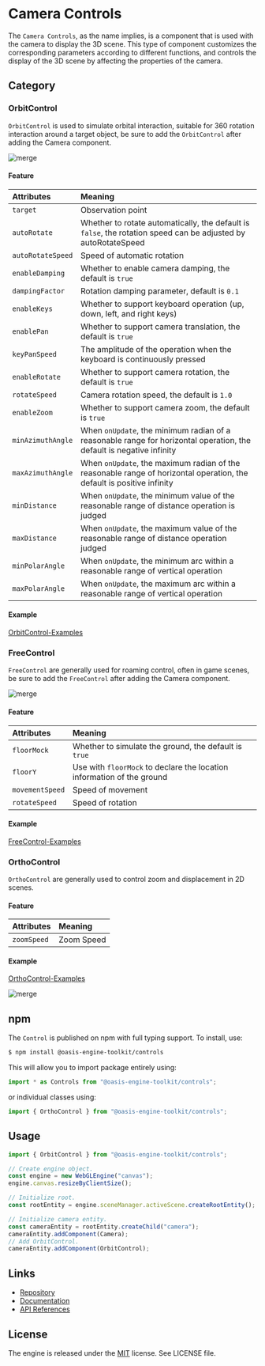 # Camera Controls

The `Camera Controls`, as the name implies, is a component that is used with the camera to display the 3D scene. This type of component customizes the corresponding parameters according to different functions, and controls the display of the 3D scene by affecting the properties of the camera.

## Category

### OrbitControl

`OrbitControl` is used to simulate orbital interaction, suitable for 360 rotation interaction around a target object, be sure to add the `OrbitControl` after adding the Camera component.

![merge](https://user-images.githubusercontent.com/7768919/212805592-ebfc6226-62f5-4b9a-9526-952dc84b6693.gif)

#### Feature

|Attributes|Meaning|
|:--|:--|
|`target`|Observation point|
|`autoRotate`|Whether to rotate automatically, the default is `false`, the rotation speed can be adjusted by autoRotateSpeed|
|`autoRotateSpeed`|Speed ​​of automatic rotation|
|`enableDamping`| Whether to enable camera damping, the default is `true`|
|`dampingFactor`| Rotation damping parameter, default is `0.1`|
|`enableKeys` | Whether to support keyboard operation (up, down, left, and right keys)|
|`enablePan` | Whether to support camera translation, the default is `true`| 
|`keyPanSpeed` | The amplitude of the operation when the keyboard is continuously pressed| 
|`enableRotate` | Whether to support camera rotation, the default is `true`| 
|`rotateSpeed` | Camera rotation speed, the default is `1.0`| 
|`enableZoom` | Whether to support camera zoom, the default is `true`| 
|`minAzimuthAngle` | When `onUpdate`, the minimum radian of a reasonable range for horizontal operation, the default is negative infinity| 
|`maxAzimuthAngle` | When `onUpdate`, the maximum radian of the reasonable range of horizontal operation, the default is positive infinity| 
|`minDistance` | When `onUpdate`, the minimum value of the reasonable range of distance operation is judged| 
|`maxDistance` | When `onUpdate`, the maximum value of the reasonable range of distance operation judged| 
|`minPolarAngle` | When `onUpdate`, the minimum arc within a reasonable range of vertical operation| 
|`maxPolarAngle` | When `onUpdate`, the maximum arc within a reasonable range of vertical operation|

#### Example

[OrbitControl-Examples](https://oasisengine.cn/#/examples/latest/gltf-basic)

### FreeControl

`FreeControl` are generally used for roaming control, often in game scenes, be sure to add the `FreeControl` after adding the Camera component.

![merge](https://user-images.githubusercontent.com/7768919/212805777-9ceb676e-3c27-4880-962c-3be224dcc7c1.gif)

#### Feature
|Attributes|Meaning|
|:--|:--|
|`floorMock`| Whether to simulate the ground, the default is `true` |
|`floorY`| Use with `floorMock` to declare the location information of the ground |
|`movementSpeed` | Speed ​​of movement |
|`rotateSpeed`| Speed ​​of rotation |

#### Example

[FreeControl-Examples](https://oasisengine.cn/#/examples/latest/controls-free)

### OrthoControl

`OrthoControl` are generally used to control zoom and displacement in 2D scenes.

#### Feature

|Attributes|Meaning|
|:--|:--|
|`zoomSpeed`| Zoom Speed |

#### Example

[OrthoControl-Examples](https://oasisengine.cn/#/examples/latest/ortho-control)

![merge](https://user-images.githubusercontent.com/7768919/212807005-cba34313-1750-47e9-9855-fe7e6f8df148.gif)

## npm

The `Control` is published on npm with full typing support. To install, use:

```sh
$ npm install @oasis-engine-toolkit/controls
```

This will allow you to import package entirely using:

```javascript
import * as Controls from "@oasis-engine-toolkit/controls";
```

or individual classes using:

```javascript
import { OrthoControl } from "@oasis-engine-toolkit/controls";
```

## Usage

```ts
import { OrbitControl } from "@oasis-engine-toolkit/controls";

// Create engine object.
const engine = new WebGLEngine("canvas");
engine.canvas.resizeByClientSize();

// Initialize root.
const rootEntity = engine.sceneManager.activeScene.createRootEntity();

// Initialize camera entity.
const cameraEntity = rootEntity.createChild("camera");
cameraEntity.addComponent(Camera);
// Add OrbitControl.
cameraEntity.addComponent(OrbitControl);
```

## Links

- [Repository](https://github.com/ant-galaxy/oasis-engine-toolkit)
- [Documentation](https://oasisengine.cn/#/docs/latest/cn/install)
- [API References](https://oasisengine.cn/#/api/latest/core)

## License

The engine is released under the [MIT](https://opensource.org/licenses/MIT) license. See LICENSE file.
